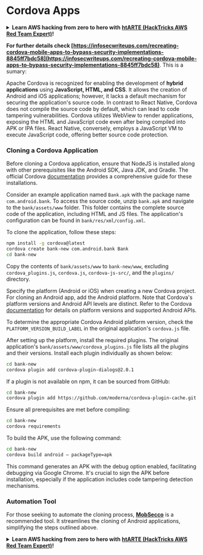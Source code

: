 # Cordova Apps

<details>

<summary><strong>Learn AWS hacking from zero to hero with</strong> <a href="https://training.hacktricks.xyz/courses/arte"><strong>htARTE (HackTricks AWS Red Team Expert)</strong></a><strong>!</strong></summary>

Other ways to support HackTricks:

* If you want to see your **company advertised in HackTricks** or **download HackTricks in PDF** Check the [**SUBSCRIPTION PLANS**](https://github.com/sponsors/carlospolop)!
* Get the [**official PEASS & HackTricks swag**](https://peass.creator-spring.com)
* Discover [**The PEASS Family**](https://opensea.io/collection/the-peass-family), our collection of exclusive [**NFTs**](https://opensea.io/collection/the-peass-family)
* **Join the** 💬 [**Discord group**](https://discord.gg/hRep4RUj7f) or the [**telegram group**](https://t.me/peass) or **follow** me on **Twitter** 🐦 [**@carlospolopm**](https://twitter.com/carlospolopm)**.**
* **Share your hacking tricks by submitting PRs to the** [**HackTricks**](https://github.com/carlospolop/hacktricks) and [**HackTricks Cloud**](https://github.com/carlospolop/hacktricks-cloud) github repos.

</details>

**For further details check [https://infosecwriteups.com/recreating-cordova-mobile-apps-to-bypass-security-implementations-8845ff7bdc58](https://infosecwriteups.com/recreating-cordova-mobile-apps-to-bypass-security-implementations-8845ff7bdc58)**. This is a sumary:

Apache Cordova is recognized for enabling the development of **hybrid applications** using **JavaScript, HTML, and CSS**. It allows the creation of Android and iOS applications; however, it lacks a default mechanism for securing the application's source code. In contrast to React Native, Cordova does not compile the source code by default, which can lead to code tampering vulnerabilities. Cordova utilizes WebView to render applications, exposing the HTML and JavaScript code even after being compiled into APK or IPA files. React Native, conversely, employs a JavaScript VM to execute JavaScript code, offering better source code protection.

### Cloning a Cordova Application

Before cloning a Cordova application, ensure that NodeJS is installed along with other prerequisites like the Android SDK, Java JDK, and Gradle. The official Cordova [documentation](https://cordova.apache.org/docs/en/11.x/guide/cli/#install-pre-requisites-for-building) provides a comprehensive guide for these installations.

Consider an example application named `Bank.apk` with the package name `com.android.bank`. To access the source code, unzip `bank.apk` and navigate to the `bank/assets/www` folder. This folder contains the complete source code of the application, including HTML and JS files. The application's configuration can be found in `bank/res/xml/config.xml`.

To clone the application, follow these steps:

```bash
npm install -g cordova@latest
cordova create bank-new com.android.bank Bank
cd bank-new
```

Copy the contents of `bank/assets/www` to `bank-new/www`, excluding `cordova_plugins.js`, `cordova.js`, `cordova-js-src/`, and the `plugins/` directory.

Specify the platform (Android or iOS) when creating a new Cordova project. For cloning an Android app, add the Android platform. Note that Cordova's platform versions and Android API levels are distinct. Refer to the Cordova [documentation](https://cordova.apache.org/docs/en/11.x/guide/platforms/android/) for details on platform versions and supported Android APIs.

To determine the appropriate Cordova Android platform version, check the `PLATFORM_VERSION_BUILD_LABEL` in the original application's `cordova.js` file.

After setting up the platform, install the required plugins. The original application's `bank/assets/www/cordova_plugins.js` file lists all the plugins and their versions. Install each plugin individually as shown below:

```bash
cd bank-new
cordova plugin add cordova-plugin-dialogs@2.0.1
```

If a plugin is not available on npm, it can be sourced from GitHub:

```bash
cd bank-new
cordova plugin add https://github.com/moderna/cordova-plugin-cache.git
```

Ensure all prerequisites are met before compiling:

```bash
cd bank-new
cordova requirements
```

To build the APK, use the following command:

```bash
cd bank-new
cordova build android — packageType=apk
```

This command generates an APK with the debug option enabled, facilitating debugging via Google Chrome. It's crucial to sign the APK before installation, especially if the application includes code tampering detection mechanisms.

### Automation Tool

For those seeking to automate the cloning process, **[MobSecco](https://github.com/Anof-cyber/MobSecco)** is a recommended tool. It streamlines the cloning of Android applications, simplifying the steps outlined above.

<details>

<summary><strong>Learn AWS hacking from zero to hero with</strong> <a href="https://training.hacktricks.xyz/courses/arte"><strong>htARTE (HackTricks AWS Red Team Expert)</strong></a><strong>!</strong></summary>

Other ways to support HackTricks:

* If you want to see your **company advertised in HackTricks** or **download HackTricks in PDF** Check the [**SUBSCRIPTION PLANS**](https://github.com/sponsors/carlospolop)!
* Get the [**official PEASS & HackTricks swag**](https://peass.creator-spring.com)
* Discover [**The PEASS Family**](https://opensea.io/collection/the-peass-family), our collection of exclusive [**NFTs**](https://opensea.io/collection/the-peass-family)
* **Join the** 💬 [**Discord group**](https://discord.gg/hRep4RUj7f) or the [**telegram group**](https://t.me/peass) or **follow** me on **Twitter** 🐦 [**@carlospolopm**](https://twitter.com/carlospolopm)**.**
* **Share your hacking tricks by submitting PRs to the** [**HackTricks**](https://github.com/carlospolop/hacktricks) and [**HackTricks Cloud**](https://github.com/carlospolop/hacktricks-cloud) github repos.

</details>
